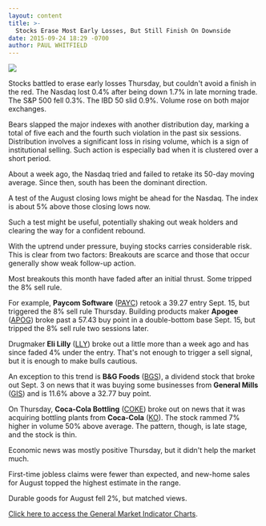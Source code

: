 ```yaml
---
layout: content
title: >-
  Stocks Erase Most Early Losses, But Still Finish On Downside
date: 2015-09-24 18:29 -0700
author: PAUL WHITFIELD
---
```






![](https://www.investors.com/wp-content/uploads/ibd-migrated-images/MPv_150925_635787042384337531.png)









  

Stocks battled to erase early losses Thursday, but couldn't avoid a finish in the red. The Nasdaq lost 0.4% after being down 1.7% in late morning trade. The S&P 500 fell 0.3%. The IBD 50 slid 0.9%. Volume rose on both major exchanges.

  

Bears slapped the major indexes with another distribution day, marking a total of five each and the fourth such violation in the past six sessions. Distribution involves a significant loss in rising volume, which is a sign of institutional selling. Such action is especially bad when it is clustered over a short period.

  

About a week ago, the Nasdaq tried and failed to retake its 50-day moving average. Since then, south has been the dominant direction.

  

A test of the August closing lows might be ahead for the Nasdaq. The index is about 5% above those closing lows now.

  

Such a test might be useful, potentially shaking out weak holders and clearing the way for a confident rebound.

  

With the uptrend under pressure, buying stocks carries considerable risk. This is clear from two factors: Breakouts are scarce and those that occur generally show weak follow-up action.

  

Most breakouts this month have faded after an initial thrust. Some tripped the 8% sell rule.

  

For example, **Paycom Software** ([PAYC](https://research.investors.com/quote.aspx?symbol=PAYC)) retook a 39.27 entry Sept. 15, but triggered the 8% sell rule Thursday. Building products maker **Apogee** ([APOG](https://research.investors.com/quote.aspx?symbol=APOG)) broke past a 57.43 buy point in a double-bottom base Sept. 15, but tripped the 8% sell rule two sessions later.

  

Drugmaker **Eli Lilly** ([LLY](https://research.investors.com/quote.aspx?symbol=LLY)) broke out a little more than a week ago and has since faded 4% under the entry. That's not enough to trigger a sell signal, but it is enough to make bulls cautious.

  

An exception to this trend is **B&G Foods** ([BGS](https://research.investors.com/quote.aspx?symbol=BGS)), a dividend stock that broke out Sept. 3 on news that it was buying some businesses from **General Mills** ([GIS](https://research.investors.com/quote.aspx?symbol=GIS)) and is 11.6% above a 32.77 buy point.

  

On Thursday, **Coca-Cola Bottling** ([COKE](https://research.investors.com/quote.aspx?symbol=COKE)) broke out on news that it was acquiring bottling plants from **Coca-Cola** ([KO](https://research.investors.com/quote.aspx?symbol=KO)). The stock rammed 7% higher in volume 50% above average. The pattern, though, is late stage, and the stock is thin.

  

Economic news was mostly positive Thursday, but it didn't help the market much.

  

First-time jobless claims were fewer than expected, and new-home sales for August topped the highest estimate in the range.

  

Durable goods for August fell 2%, but matched views.

  

[Click here to access the General Market Indicator Charts](https://www.investors.com/pdf/GMI_092515.pdf).




